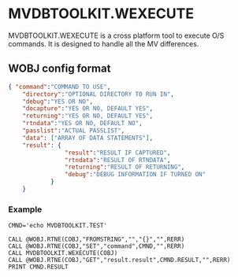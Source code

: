 # MVDBTOOLKIT.WEXECUTE

<PageHeader />

MVDBTOOLKIT.WEXECUTE is a cross platform tool to execute O/S commands.  It is designed to handle all the MV differences.  

## WOBJ config format

```JSON
{ "command":"COMMAND TO USE",
    "directory":"OPTIONAL DIRECTORY TO RUN IN",
    "debug":"YES OR NO",
    "docapture":"YES OR NO, DEFAULT YES",
    "returning":"YES OR NO, DEFAULT YES",
    "rtndata":"YES OR NO, DEFAULT NO",
    "passlist":"ACTUAL PASSLIST",
    "data": ["ARRAY OF DATA STATEMENTS"],
    "result": {
                "result":"RESULT IF CAPTURED",
                "rtndata":"RESULT OF RTNDATA",
                "returning":"RESULT OF RETURNING",
                "debug":"DEBUG INFORMATION IF TURNED ON"
            }
    }
```

### Example

```BASIC
CMND='echo MVDBTOOLKIT.TEST'

CALL @WOBJ.RTNE(COBJ,"FROMSTRING","","{}","",RERR)
CALL @WOBJ.RTNE(COBJ,"SET","command",CMND,"",RERR)
CALL MVDBTOOLKIT.WEXECUTE(COBJ)
CALL @WOBJ.RTNE(COBJ,"GET","result.result",CMND.RESULT,"",RERR)
PRINT CMND.RESULT
```

<PageFooter />
